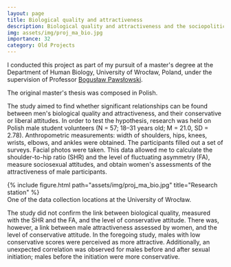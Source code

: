 ```yaml
---
layout: page
title: Biological quality and attractiveness
description: Biological quality and attractiveness and the sociopolitical attitude in men
img: assets/img/proj_ma_bio.jpg
importance: 32
category: Old Projects
---
```


I conducted this project as part of my pursuit of a master's degree at the Department of Human Biology, University of Wrocław, Poland, under the supervision of Professor <a href="https://www.researchgate.net/profile/Boguslaw-Pawlowski-2">Bogusław Pawsłowski</a>.

The original master's thesis was composed in Polish.

The study aimed to find whether significant relationships can be found between men's biological quality and attractiveness, and their conservative or liberal attitudes. In order to test the hypothesis, research was held on Polish male student volunteers (N = 57; 18–31 years old; M = 21.0, SD = 2.78). Anthropometric measurements: width of shoulders, hips, knees, wrists, elbows, and ankles were obtained. The participants filled out a set of surveys. Facial photos were taken. This data allowed me to calculate the shoulder-to-hip ratio (SHR) and the level of fluctuating asymmetry (FA), measure sociosexual attitudes, and obtain women's assessments of the attractiveness of male participants. 


<div class="row">
    <div class="col-sm mt-3 mt-md-0 d-flex justify-content-center">
        <div class="img-fluid rounded z-depth-1 align-self-center">
            {% include figure.html path="assets/img/proj_ma_bio.jpg" title="Research station" %}
        </div>
    </div>
</div>
<div class="caption">
    One of the data collection locations at the University of Wrocław.
</div>

The study did not confirm the link between biological quality, measured with the SHR and the FA, and the level of conservative attitude. There was, however, a link between male attractiveness assessed by women, and the level of conservative attitude. In the foregoing study, males with low conservative scores were perceived as more attractive. Additionally, an unexpected correlation was observed for males before and after sexual initiation; males before the initiation were more conservative. 
